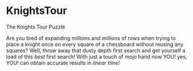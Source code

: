 # KnightsTour
The Knights Tour Puzzle

Are you tired of expanding millions and millions of rows when trying to place a knight once on every square of a chessboard
without reusing any squares? Well, throw away that dusty depth first search and get yourself a load of this
_best_ first search! With just a touch of mojo hand now YOU! yes, YOU! can obtain accurate results in _linear time!_
